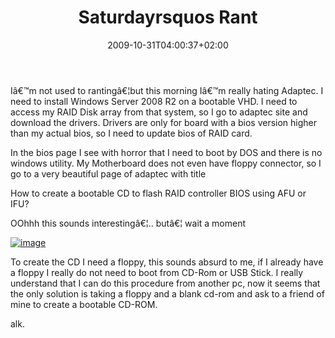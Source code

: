 ﻿---
title: "Saturdayrsquos Rant"
description: ""
date: 2009-10-31T04:00:37+02:00
draft: false
tags: [General]
categories: [General]
---
Iâ€™m not used to rantingâ€¦but this morning Iâ€™m really hating Adaptec. I need to install Windows Server 2008 R2 on a bootable VHD. I need to access my RAID Disk array from that system, so I go to adaptec site and download the drivers. Drivers are only for board with a bios version higher than my actual bios, so I need to update bios of RAID card.

In the bios page I see with horror that I need to boot by DOS and there is no windows utility. My Motherboard does not even have floppy connector, so I go to a very beautiful page of adaptec with title

How to create a bootable CD to flash RAID controller BIOS using AFU or IFU?

OOhhh this sounds interestingâ€¦.. butâ€¦ wait a moment

[![image](https://www.codewrecks.com/blog/wp-content/uploads/2009/10/image_thumb3.png "image")](https://www.codewrecks.com/blog/wp-content/uploads/2009/10/image34.png)

To create the CD I need a floppy, this sounds absurd to me, if I already have a floppy I really do not need to boot from CD-Rom or USB Stick. I really understand that I can do this procedure from another pc, now it seems that the only solution is taking a floppy and a blank cd-rom and ask to a friend of mine to create a bootable CD-ROM.

alk.
